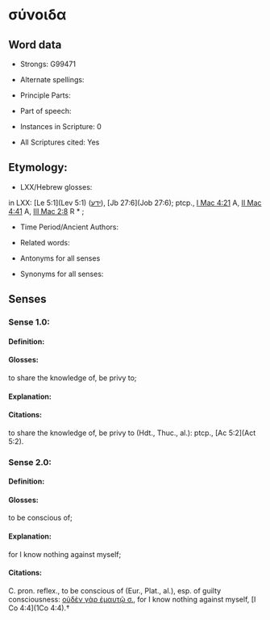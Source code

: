 # σύνοιδα

<!-- Status: S2=NeedsEdits -->
<!-- Lexica used for edits:   -->

## Word data

* Strongs: G99471

* Alternate spellings:



* Principle Parts: 


* Part of speech: 


* Instances in Scripture: 0

* All Scriptures cited: Yes

## Etymology: 


* LXX/Hebrew glosses: 

in LXX: [Le 5:1](Lev 5:1) ([ידע](//en-uhl/H3045)), [Jb 27:6](Job 27:6); ptcp., [I Mac 4:21](1Macc.4.21) A, [II Mac 4:41](2Macc.4.41) A, [III Mac 2:8](3Macc.2.8) R * ;

* Time Period/Ancient Authors: 


* Related words: 

* Antonyms for all senses

* Synonyms for all senses: 


## Senses 


### Sense  1.0: 

#### Definition: 

#### Glosses: 

to share the knowledge of, be privy to; 

#### Explanation: 


#### Citations: 

to share the knowledge of, be privy to (Hdt., Thuc., al.): ptcp., [Ac 5:2](Act 5:2). 

### Sense  2.0: 

#### Definition: 

#### Glosses: 

to be conscious of; 

#### Explanation: 

for I know nothing against myself; 

#### Citations: 

C. pron. reflex., to be conscious of (Eur., Plat., al.), esp. of guilty consciousness: [οὐδὲν γὰρ ἐμαυτῷ σ.](), for I know nothing against myself, [I Co 4:4](1Co 4:4).†
